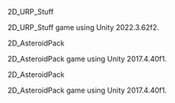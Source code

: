 2D_URP_Stuff                                   
                                                 
2D_URP_Stuff game using Unity 2022.3.62f2.
                                                 
2D_AsteroidPack                                   
                                                 
2D_AsteroidPack game using Unity 2017.4.40f1.
                                                 
2D_AsteroidPack                                   
                                                 
2D_AsteroidPack game using Unity 2017.4.40f1.
                                                 
